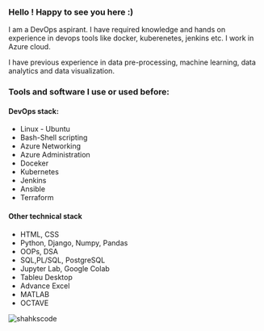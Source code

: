 
  ### Hello ! Happy to see you here :)
  I am a DevOps aspirant. I have required knowledge and hands on experience in devops tools like docker, kuberenetes, jenkins etc. I work in Azure cloud.
  
I have previous experience in data pre-processing, machine learning, data analytics and data visualization.
  
  ### Tools and software I use or used before:
  
  #### DevOps stack:
  - Linux - Ubuntu
  - Bash-Shell scripting
  - Azure Networking
  - Azure Administration
  - Doceker 
  - Kubernetes
  - Jenkins
  - Ansible
  - Terraform
  
  #### Other technical stack
  - HTML, CSS
  - Python, Django, Numpy, Pandas
  - OOPs, DSA
  - SQL,PL/SQL, PostgreSQL
  - Jupyter Lab, Google Colab
  - Tableu Desktop
  - Advance Excel
  - MATLAB
  - OCTAVE
  
  
<p><img align="left" src="https://github-readme-stats.vercel.app/api/top-langs?username=shakhscode&show_icons=true&locale=en&layout=compact" alt="shahkscode" /></p>





